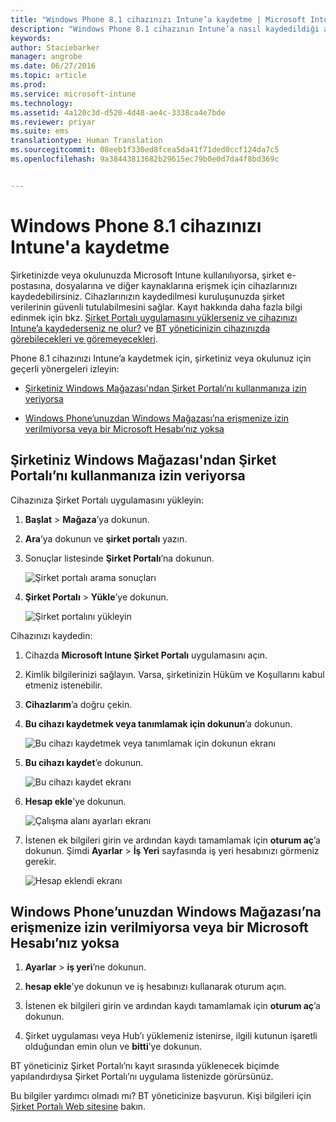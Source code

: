 ```yaml
---
title: "Windows Phone 8.1 cihazınızı Intune’a kaydetme | Microsoft Intune"
description: "Windows Phone 8.1 cihazının Intune’a nasıl kaydedildiği açıklanır"
keywords: 
author: Staciebarker
manager: angrobe
ms.date: 06/27/2016
ms.topic: article
ms.prod: 
ms.service: microsoft-intune
ms.technology: 
ms.assetid: 4a120c3d-d520-4d48-ae4c-3338ca4e7bde
ms.reviewer: priyar
ms.suite: ems
translationtype: Human Translation
ms.sourcegitcommit: 08eeb1f330ed8fcea5da41f71ded0ccf124da7c5
ms.openlocfilehash: 9a38443813682b29615ec79b0e0d7da4f8bd369c


---
```



# Windows Phone 8.1 cihazınızı Intune'a kaydetme

Şirketinizde veya okulunuzda Microsoft Intune kullanılıyorsa, şirket e-postasına, dosyalarına ve diğer kaynaklarına erişmek için cihazlarınızı kaydedebilirsiniz. Cihazlarınızın kaydedilmesi kuruluşunuzda şirket verilerinin güvenli tutulabilmesini sağlar. Kayıt hakkında daha fazla bilgi edinmek için bkz. [Şirket Portalı uygulamasını yüklerseniz ve cihazınızı Intune’a kaydederseniz ne olur?](what-happens-if-you-install-the-company-portal-app-and-enroll-your-device-in-intune-windows.md) ve [BT yöneticinizin cihazınızda görebilecekleri ve göremeyecekleri](what-can-your-it-administrator-see-when-you-enroll-your-device-in-intune-windows.md).


Phone 8.1 cihazınızı Intune’a kaydetmek için, şirketiniz veya okulunuz için geçerli yönergeleri izleyin:

-   [Şirketiniz Windows Mağazası'ndan Şirket Portalı’nı kullanmanıza izin veriyorsa](#if-your-company-lets-you-use-the-company-portal-from-the-windows-store)

-   [Windows Phone’unuzdan Windows Mağazası’na erişmenize izin verilmiyorsa veya bir Microsoft Hesabı’nız yoksa](#if-you-are-not-allowed-to-access-the-windows-store-from-your-windows-phone-or-if-you-do-not-have-a-microsoft-account)

## Şirketiniz Windows Mağazası'ndan Şirket Portalı’nı kullanmanıza izin veriyorsa
Cihazınıza Şirket Portalı uygulamasını yükleyin:

1.  **Başlat** &gt; **Mağaza**’ya dokunun.

2.  **Ara**’ya dokunun ve **şirket portalı** yazın.

3.  Sonuçlar listesinde **Şirket Portalı**’na dokunun.

    ![Şirket portalı arama sonuçları](./media/WP81-1-CP-search-store-v2.png)

4.  **Şirket Portalı**  &gt; **Yükle**’ye dokunun.

    ![Şirket portalını yükleyin](./media/WP81-2-CP-install-v2.png)

Cihazınızı kaydedin:

1.  Cihazda **Microsoft Intune Şirket Portalı** uygulamasını açın.

2.  Kimlik bilgilerinizi sağlayın. Varsa, şirketinizin Hüküm ve Koşullarını kabul etmeniz istenebilir.

3.  **Cihazlarım**’a doğru çekin.

4.  **Bu cihazı kaydetmek veya tanımlamak için dokunun**’a dokunun.

    ![Bu cihazı kaydetmek veya tanımlamak için dokunun ekranı](./media/WP81-enroll-1-swipe-my-devices.png)

5.  **Bu cihazı kaydet**’e dokunun.

    ![Bu cihazı kaydet ekranı](./media/WP81-enroll-2-enroll-this-device.png)

6.  **Hesap ekle**’ye dokunun.

    ![Çalışma alanı ayarları ekranı](./media/WP81-enroll-3-workplace-add-acct.png)

7.  İstenen ek bilgileri girin ve ardından kaydı tamamlamak için **oturum aç**’a dokunun. Şimdi **Ayarlar** &gt; **İş Yeri** sayfasında iş yeri hesabınızı görmeniz gerekir.

    ![Hesap eklendi ekranı](./media/WP81-enroll-4-account-added.png)

## Windows Phone’unuzdan Windows Mağazası’na erişmenize izin verilmiyorsa veya bir Microsoft Hesabı’nız yoksa

1.  **Ayarlar** &gt; **iş yeri**’ne dokunun.

2.  **hesap ekle**’ye dokunun ve iş hesabınızı kullanarak oturum açın.

3.  İstenen ek bilgileri girin ve ardından kaydı tamamlamak için **oturum aç**’a dokunun.

4.  Şirket uygulaması veya Hub’ı yüklemeniz istenirse, ilgili kutunun işaretli olduğundan emin olun ve **bitti**’ye dokunun.

BT yöneticiniz Şirket Portalı’nı kayıt sırasında yüklenecek biçimde yapılandırdıysa Şirket Portalı’nı uygulama listenizde görürsünüz.

Bu bilgiler yardımcı olmadı mı? BT yöneticinize başvurun. Kişi bilgileri için [Şirket Portalı Web sitesine](http://portal.manage.microsoft.com) bakın.




<!--HONumber=Aug16_HO5-->



